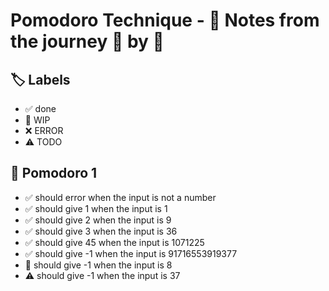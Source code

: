 # Pomodoro Technique - 📝 Notes from the journey 🍅 by 🍅


## 🏷️ Labels

- ✅ done
- 🚧 WIP
- ❌ ERROR
- ⚠ TODO

## 🍅 Pomodoro 1

- ✅ should error when the input is not a number
- ✅ should give 1 when the input is 1
- ✅ should give 2 when the input is 9
- ✅ should give 3 when the input is 36
- ✅ should give 45 when the input is 1071225
- ✅ should give -1 when the input is 91716553919377
- 🚧 should give -1 when the input is 8
- ⚠ should give -1 when the input is 37

